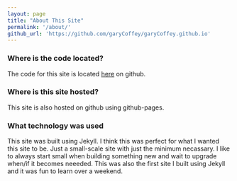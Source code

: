 ```yaml
---
layout: page
title: "About This Site"
permalink: '/about/'
github_url: 'https://github.com/garyCoffey/garyCoffey.github.io'
---
```


### Where is the code located?
The code for this site is located [here]({{page.github_url}}) on github.

### Where is this site hosted?
This site is also hosted on github using github-pages.

### What technology was used
This site was built using Jekyll. I think this was perfect for what I wanted this site to  be. Just a small-scale site with just the minimum necassary. I like to always start small when building something new and wait to upgrade when/if it becomes neeeded. This was also the first site I built using Jekyll and it was fun to learn over a weekend. 
